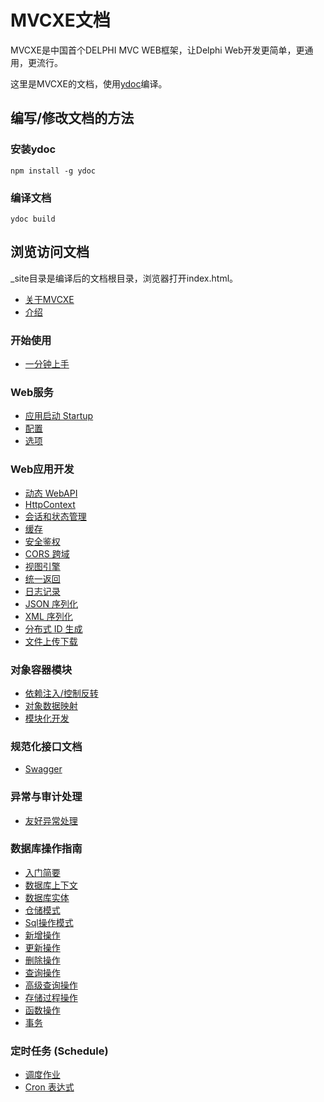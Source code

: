 # MVCXE文档

MVCXE是中国首个DELPHI MVC WEB框架，让Delphi Web开发更简单，更通用，更流行。

这里是MVCXE的文档，使用[ydoc](https://github.com/YMFE/ydoc)编译。

## 编写/修改文档的方法

### 安装ydoc
```
npm install -g ydoc
```

### 编译文档
```
ydoc build
```

## 浏览访问文档
_site目录是编译后的文档根目录，浏览器打开index.html。

* [关于MVCXE](./docs/docs/index.md)
* [介绍](./docs/docs/intro.md#)

### 开始使用

* [一分钟上手](./docs/docs/installation.md)

### Web服务
* [应用启动 Startup](./docs/docs/appstartup.md)
* [配置](./docs/docs/configuration.md)
* [选项](./docs/docs/options.md)

### Web应用开发
* [动态 WebAPI](./docs/docs/dynamic-api-controller.md)
* [HttpContext](./docs/docs/httpcontext.md)
* [会话和状态管理](./docs/docs/sesssion-state.md)
* [缓存](./docs/docs/cache.md)
* [安全鉴权](./docs/docs/auth-control.md)
* [CORS 跨域](./docs/docs/cors.md)
* [视图引擎](./docs/docs/view-engine.md)
* [统一返回](./docs/docs/action-result.md)
* [日志记录](./docs/docs/logging.md)
* [JSON 序列化](./docs/docs/json-serialization.md)
* [XML 序列化](./docs/docs/xml-serialization.md)
* [分布式 ID 生成](./docs/docs/idgenerator.md)
* [文件上传下载](./docs/docs/upload-download.md)

### 对象容器模块
* [依赖注入/控制反转](./docs/docs/dependency-injection.md)
* [对象数据映射](./docs/docs/object-mapper.md)
* [模块化开发](./docs/docs/module-dev.md)

### 规范化接口文档
* [Swagger](./docs/docs/specification-document.md)

### 异常与审计处理
* [友好异常处理](./docs/docs/friendly-exception.md)

### 数据库操作指南
* [入门简要](./docs/docs/dbcontext-start.md)
* [数据库上下文](./docs/docs/dbcontext.md)
* [数据库实体](./docs/docs/entity.md)
* [仓储模式](./docs/docs/dbcontext-repository.md)
* [Sql操作模式](./docs/docs/dbcontext-db.md)
* [新增操作](./docs/docs/dbcontext-add.md)
* [更新操作](./docs/docs/dbcontext-update.md)
* [删除操作](./docs/docs/dbcontext-delete.md)
* [查询操作](./docs/docs/dbcontext-query.md)
* [高级查询操作](./docs/docs/dbcontext-hight-query.md)
* [存储过程操作](./docs/docs/dbcontext-proc.md)
* [函数操作](./docs/docs/dbcontext-function.md)
* [事务](./docs/docs/tran.md)

### 定时任务 (Schedule)
* [调度作业](./docs/docs/job.md)
* [Cron 表达式](./docs/docs/cron.md)